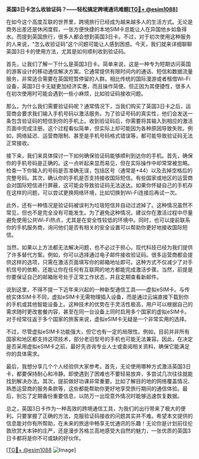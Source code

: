 **英国3日卡怎么收验证码？——轻松搞定跨境通讯难题[[TG💪+ @esim1088](https://t.me/s/esim1088)]**

在如今这个高度互联的世界里，跨境旅行已经成为越来越多人的生活方式。无论是商务出差还是休闲度假，一张方便快捷的本地SIM卡总能让人在异国他乡如鱼得水。而提到英国旅行，很多人都会想到英国3日卡。不过，对于初次使用这种服务的人来说，“怎么收验证码”这个问题可能让人感到困惑。今天，我们就来详细聊聊英国3日卡的使用方法，尤其是如何顺利收到验证码。

首先，让我们了解一下什么是英国3日卡。简单来说，这是一种专为短期访问英国的游客设计的移动通信解决方案。它通常提供有限时间内的通话、短信和数据流量服务，非常适合需要在英国短暂停留的人群。相比传统的国际漫游或者租借Wi-Fi设备，英国3日卡无疑更加经济实惠，而且操作简便。但正因为其便捷性，很多人在初次使用时可能会遇到一些小麻烦，比如验证码接收问题。

那么，为什么我们需要验证码呢？通常情况下，当我们购买了英国3日卡之后，运营商会要求我们输入手机号码以激活服务。为了验证号码的真实性，他们会发送一条包含验证码的短信到你的手机上。收到验证码后，你需要将其输入到相应的激活页面中完成注册。这个过程看似简单，但实际上却可能因为各种原因导致失败。例如，网络延迟、运营商限制、甚至是手机号码格式错误等，都可能导致验证码无法正常接收。

接下来，我们来具体探讨一下如何确保验证码能够顺利到达你的手机。首先，确保你的手机号码是正确的。这一点听起来显而易见，但在实际操作中却常常被忽略。检查一下你输入的号码是否准确无误，包括区号（通常是+44）以及去掉空格后的完整号码。其次，确认你的手机是否支持接收国际短信。有些国家或地区的运营商会对国际短信进行屏蔽，这可能会导致验证码无法送达。如果你怀疑自己的手机存在这样的问题，可以尝试更换网络环境，比如切换到Wi-Fi连接后再试一次。

此外，还有一种情况是验证码被误判为垃圾短信并自动过滤掉了。这种情况虽然不常见，但也不是完全没有可能发生。为了避免这种情况，建议你在激活过程中尽量避免使用公共Wi-Fi热点，尤其是在安全性较低的环境中。同时，也可以提前联系你的手机服务商，询问他们是否有相关的安全设置可以帮助你更好地接收国际短信。

当然，如果以上方法都无法解决问题，也不必过于担心。现代科技已经为我们提供了许多替代方案。例如，你可以选择通过电子邮件接收验证码。很多运营商都会提供这样的选项，只需在激活页面填写你的邮箱地址即可。这种方式不仅减少了对手机信号的依赖，还能让你在任何有互联网的地方都能完成激活步骤。当然，前提是你要保证自己的邮箱账号处于正常工作状态，并且定期查看新邮件。

说到这里，不得不提一下近年来兴起的一种新型通信工具——虚拟eSIM卡。与传统实体SIM卡不同，虚拟eSIM卡无需物理插入设备，而是通过云端直接下载到你的手机或其他智能设备上。这种技术的优势在于灵活性极高，用户可以根据自己的需求随时更改套餐内容，甚至在同一台设备上同时启用多个国家的虚拟eSIM卡。对于经常往返于多个国家的旅客来说，虚拟eSIM卡无疑是一个非常实用的选择。

不过，尽管虚拟eSIM卡功能强大，但它也有一定的局限性。例如，目前并非所有国家和地区都支持这项技术，部分老旧型号的手机也可能无法兼容。因此，在决定是否采用虚拟eSIM卡之前，最好先咨询专业人士或查阅相关资料，确保它能满足你的具体需求。

最后，我想分享几个个人经验供大家参考。首先，无论使用哪种方式激活英国3日卡，都要保持耐心和冷静。即使遇到了困难也不要轻易放弃，多尝试几次往往就能找到解决办法。其次，提前做好功课非常重要。比如了解目的地的网络覆盖情况、熟悉运营商的服务条款等，这些都能帮助你更好地享受旅行期间的通信体验。最后，别忘了定期备份重要信息，以防万一出现意外情况时能够迅速恢复数据。

总之，英国3日卡作为一种高效的跨境通信工具，为我们的出行带来了极大的便利。只要掌握了正确的方法，克服验证码接收的问题其实并不难。希望本文提供的信息能对你有所帮助，在未来的旅途中畅享无忧通讯的乐趣！无论你是计划前往伦敦欣赏大本钟的庄严，还是漫步苏格兰高地感受大自然的魅力，一张优质的英国3日卡都将是你不可或缺的好伙伴。

[[TG💪+ @esim1088](https://t.me/s/esim1088) ![Image](https://i.postimg.cc/4NQfJmqS/Snipaste-2025-05-13-00-14-12.png)]